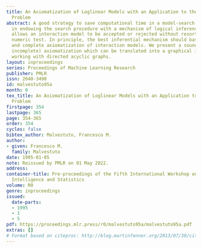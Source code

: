 ```yaml
---
title: An Axiomatization of Loglinear Models with an Application to the Model-Search
  Problem
abstract: A good strategy to save computational time in a model-search problem consists
  in endowing the search procedure with a mechanism of logical inference, which sometimes
  allows an interaction model to be accepted or rejected without resorting to the
  numeric test. In principle, the best inferential mechanism should based on a sound
  and complete axiomatization of interaction models. We present a sound (and, probably
  incomplete) axiomatization which can be translated into a graphical inference procedure
  working with directed acyclic graphs.
layout: inproceedings
series: Proceedings of Machine Learning Research
publisher: PMLR
issn: 2640-3498
id: malvestuto95a
month: 0
tex_title: An Axiomatization of Loglinear Models with an Application to the Model-Search
  Problem
firstpage: 354
lastpage: 365
page: 354-365
order: 354
cycles: false
bibtex_author: Malvestuto, Francesco M.
author:
- given: Francesco M.
  family: Malvestuto
date: 1995-01-05
note: Reissued by PMLR on 01 May 2022.
address:
container-title: Pre-proceedings of the Fifth International Workshop on Artificial
  Intelligence and Statistics
volume: R0
genre: inproceedings
issued:
  date-parts:
  - 1995
  - 1
  - 5
pdf: https://proceedings.mlr.press/r0/malvestuto95a/malvestuto95a.pdf
extras: []
# Format based on citeproc: http://blog.martinfenner.org/2013/07/30/citeproc-yaml-for-bibliographies/
---
```

